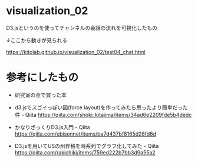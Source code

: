 # visualization_02
D3.jsというのを使ってチャンネルの会話の流れを可視化したもの

↓ここから動きが見られる

https://kitolab.github.io/visualization_02/test04_chat.html


# 参考にしたもの

* 研究室の金で買った本

* d3.jsでスゴイっぽい図(force layout)を作ってみたら思ったより簡単だった件 - Qiita
https://qiita.com/shoki_kitajima/items/34ad6e2209fde5b4dedc

* かなりざっくりD3.js入門 - Qiita
https://qiita.com/ebisennet/items/ba7d437bf8165d28fd6d

* D3.jsを用いてUSの州昇格を時系列でグラフ化してみた - Qiita
https://qiita.com/rakichiki/items/759ed222b7bb3d9a55a2
